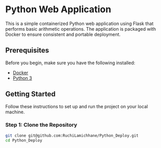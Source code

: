 # Python Web Application

This is a simple containerized Python web application using Flask that performs basic arithmetic operations. The application is packaged with Docker to ensure consistent and portable deployment.

## Prerequisites

Before you begin, make sure you have the following installed:

- [Docker](https://www.docker.com/products/docker-desktop)
- [Python 3](https://www.python.org/downloads/)


## Getting Started

Follow these instructions to set up and run the project on your local machine.

### Step 1: Clone the Repository

```bash
git clone git@github.com:RuchiLamichhane/Python_Deploy.git
cd Python_Deploy



